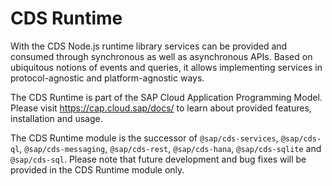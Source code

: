 # CDS Runtime #

With the CDS Node.js runtime library services can be provided and consumed through synchronous as well as asynchronous APIs. Based on ubiquitous notions of events and queries, it allows implementing services in protocol-agnostic and platform-agnostic ways.

The CDS Runtime is part of the SAP Cloud Application Programming Model. Please visit https://cap.cloud.sap/docs/ to learn about provided features, installation and usage.

The CDS Runtime module is the successor of `@sap/cds-services`, `@sap/cds-ql`, `@sap/cds-messaging`, `@sap/cds-rest`, `@sap/cds-hana`, `@sap/cds-sqlite` and `@sap/cds-sql`. Please note that future development and bug fixes will be provided in the CDS Runtime module only.